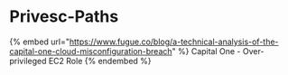 # Privesc-Paths













{% embed url="https://www.fugue.co/blog/a-technical-analysis-of-the-capital-one-cloud-misconfiguration-breach" %}
Capital One - Over-privileged EC2 Role
{% endembed %}

